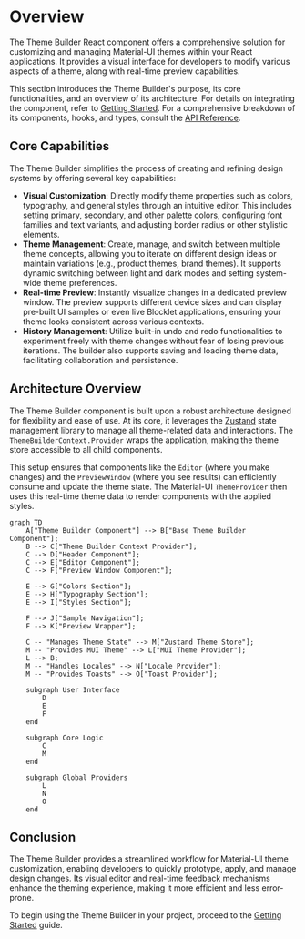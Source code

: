 # Overview
The Theme Builder React component offers a comprehensive solution for customizing and managing Material-UI themes within your React applications. It provides a visual interface for developers to modify various aspects of a theme, along with real-time preview capabilities.

This section introduces the Theme Builder's purpose, its core functionalities, and an overview of its architecture. For details on integrating the component, refer to [Getting Started](./getting-started.md). For a comprehensive breakdown of its components, hooks, and types, consult the [API Reference](./api-reference.md).

## Core Capabilities
The Theme Builder simplifies the process of creating and refining design systems by offering several key capabilities:

*   **Visual Customization**: Directly modify theme properties such as colors, typography, and general styles through an intuitive editor. This includes setting primary, secondary, and other palette colors, configuring font families and text variants, and adjusting border radius or other stylistic elements.
*   **Theme Management**: Create, manage, and switch between multiple theme concepts, allowing you to iterate on different design ideas or maintain variations (e.g., product themes, brand themes). It supports dynamic switching between light and dark modes and setting system-wide theme preferences.
*   **Real-time Preview**: Instantly visualize changes in a dedicated preview window. The preview supports different device sizes and can display pre-built UI samples or even live Blocklet applications, ensuring your theme looks consistent across various contexts.
*   **History Management**: Utilize built-in undo and redo functionalities to experiment freely with theme changes without fear of losing previous iterations. The builder also supports saving and loading theme data, facilitating collaboration and persistence.

## Architecture Overview
The Theme Builder component is built upon a robust architecture designed for flexibility and ease of use. At its core, it leverages the [Zustand](https://zustand-bear.github.io/zustand/docs/introduction) state management library to manage all theme-related data and interactions. The `ThemeBuilderContext.Provider` wraps the application, making the theme store accessible to all child components.

This setup ensures that components like the `Editor` (where you make changes) and the `PreviewWindow` (where you see results) can efficiently consume and update the theme state. The Material-UI `ThemeProvider` then uses this real-time theme data to render components with the applied styles.

```mermaid
graph TD
    A["Theme Builder Component"] --> B["Base Theme Builder Component"];
    B --> C["Theme Builder Context Provider"];
    C --> D["Header Component"];
    C --> E["Editor Component"];
    C --> F["Preview Window Component"];

    E --> G["Colors Section"];
    E --> H["Typography Section"];
    E --> I["Styles Section"];

    F --> J["Sample Navigation"];
    F --> K["Preview Wrapper"];

    C -- "Manages Theme State" --> M["Zustand Theme Store"];
    M -- "Provides MUI Theme" --> L["MUI Theme Provider"];
    L --> B;
    M -- "Handles Locales" --> N["Locale Provider"];
    M -- "Provides Toasts" --> O["Toast Provider"];

    subgraph User Interface
        D
        E
        F
    end

    subgraph Core Logic
        C
        M
    end

    subgraph Global Providers
        L
        N
        O
    end
```

## Conclusion
The Theme Builder provides a streamlined workflow for Material-UI theme customization, enabling developers to quickly prototype, apply, and manage design changes. Its visual editor and real-time feedback mechanisms enhance the theming experience, making it more efficient and less error-prone.

To begin using the Theme Builder in your project, proceed to the [Getting Started](./getting-started.md) guide.